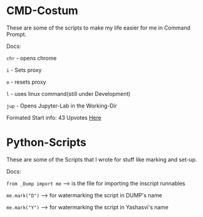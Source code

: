 # CMD-Costum
These are some of the scripts to make my life easier for me in Command Prompt.

Docs:

`chr`  -   opens chrome

`i`    -   Sets proxy

`o`    -   resets proxy

`l`    -   uses linux command(still under Development)

`jup`  -   Opens Jupyter-Lab in the Working-Dir


Formated Start info: 43 Upvotes [Here](https://superuser.com/questions/302194/automatically-executing-commands-when-a-command-prompt-is-opened)

# Python-Scripts
These are some of the Scripts that I wrote for stuff like marking and set-up.

Docs:

`from _Dump import me`   -->  is the file for importing the inscript runnables 

`me.mark("D")`           -->  for watermarking the script in DUMP's name

`me.mark("Y")`           -->  for watermarking the script in Yashasvi's name
